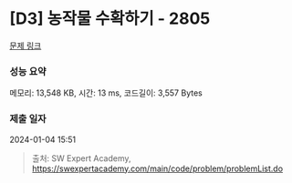 # [D3] 농작물 수확하기 - 2805 

[문제 링크](https://swexpertacademy.com/main/code/problem/problemDetail.do?contestProbId=AV7GLXqKAWYDFAXB) 

### 성능 요약

메모리: 13,548 KB, 시간: 13 ms, 코드길이: 3,557 Bytes

### 제출 일자

2024-01-04 15:51



> 출처: SW Expert Academy, https://swexpertacademy.com/main/code/problem/problemList.do
